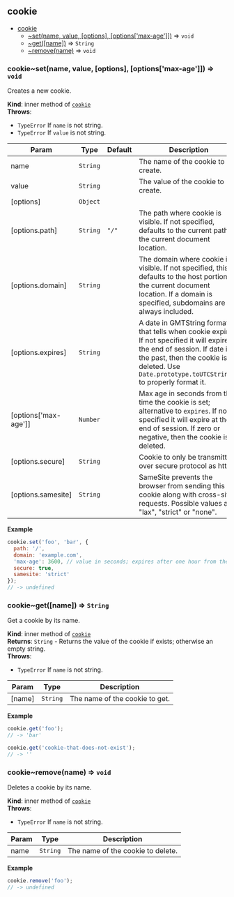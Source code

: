 <a name="module_cookie"></a>

## cookie

* [cookie](#module_cookie)
    * [~set(name, value, [options], [options[&#x27;max-age&#x27;]])](#module_cookie..set) ⇒ <code>void</code>
    * [~get([name])](#module_cookie..get) ⇒ <code>String</code>
    * [~remove(name)](#module_cookie..remove) ⇒ <code>void</code>

<a name="module_cookie..set"></a>

### cookie~set(name, value, [options], [options[&#x27;max-age&#x27;]]) ⇒ <code>void</code>
Creates a new cookie.

**Kind**: inner method of [<code>cookie</code>](#module_cookie)  
**Throws**:

- <code>TypeError</code> If `name` is not string.
- <code>TypeError</code> If `value` is not string.


| Param | Type | Default | Description |
| --- | --- | --- | --- |
| name | <code>String</code> |  | The name of the cookie to create. |
| value | <code>String</code> |  | The value of the cookie to create. |
| [options] | <code>Object</code> |  |  |
| [options.path] | <code>String</code> | <code>&quot;/&quot;</code> | The path where cookie is visible. If not specified, defaults to the current path of the current document location. |
| [options.domain] | <code>String</code> |  | The domain where cookie is visible. If not specified, this defaults to the host portion of the current document location. If a domain is specified, subdomains are always included. |
| [options.expires] | <code>String</code> |  | A date in GMTString format that tells when cookie expires. If not specified it will expire at the end of session. If date is in the past, then the cookie is deleted. Use `Date.prototype.toUTCString()` to properly format it. |
| [options['max-age']] | <code>Number</code> |  | Max age in seconds from the time the cookie is set; alternative to `expires`. If not specified it will expire at the end of session. If zero or negative, then the cookie is deleted. |
| [options.secure] | <code>String</code> |  | Cookie to only be transmitted over secure protocol as https. |
| [options.samesite] | <code>String</code> |  | SameSite prevents the browser from sending this cookie along with cross-site requests. Possible values are "lax", "strict" or "none". |

**Example**
```js
cookie.set('foo', 'bar', {
  path: '/',
  domain: 'example.com',
  'max-age': 3600, // value in seconds; expires after one hour from the current time
  secure: true,
  samesite: 'strict'
});
// -> undefined
```
<a name="module_cookie..get"></a>

### cookie~get([name]) ⇒ <code>String</code>
Get a cookie by its name.

**Kind**: inner method of [<code>cookie</code>](#module_cookie)  
**Returns**: <code>String</code> - Returns the value of the cookie if exists; otherwise an empty string.  
**Throws**:

- <code>TypeError</code> If `name` is not string.


| Param | Type | Description |
| --- | --- | --- |
| [name] | <code>String</code> | The name of the cookie to get. |

**Example**
```js
cookie.get('foo');
// -> 'bar'

cookie.get('cookie-that-does-not-exist');
// -> ''
```
<a name="module_cookie..remove"></a>

### cookie~remove(name) ⇒ <code>void</code>
Deletes a cookie by its name.

**Kind**: inner method of [<code>cookie</code>](#module_cookie)  
**Throws**:

- <code>TypeError</code> If `name` is not string.


| Param | Type | Description |
| --- | --- | --- |
| name | <code>String</code> | The name of the cookie to delete. |

**Example**
```js
cookie.remove('foo');
// -> undefined
```